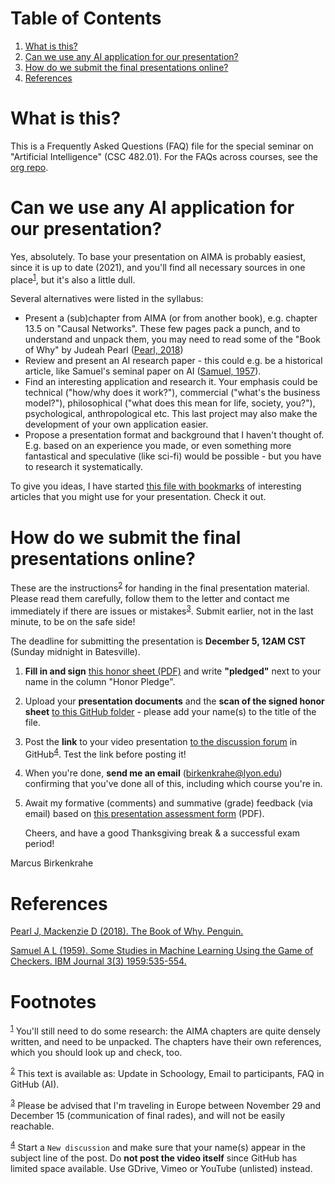 
# Table of Contents

1.  [What is this?](#org34771c9)
2.  [Can we use any AI application for our presentation?](#orgaa6c42b)
3.  [How do we submit the final presentations online?](#org045d791)
4.  [References](#orge18c71a)


<a id="org34771c9"></a>

# What is this?

This is a Frequently Asked Questions (FAQ) file for the special
seminar on "Artificial Intelligence" (CSC 482.01). For the FAQs
across courses, see the [org repo](https://github.com/birkenkrahe/org).


<a id="orgaa6c42b"></a>

# Can we use any AI application for our presentation?

Yes, absolutely. To base your presentation on AIMA is probably
easiest, since it is up to date (2021), and you'll find all necessary
sources in one place<sup><a id="fnr.1" class="footref" href="#fn.1">1</a></sup>, but it's also a little dull.

Several alternatives were listed in the syllabus:

-   Present a (sub)chapter from AIMA (or from another book),
    e.g. chapter 13.5 on "Causal Networks". These few pages pack a
    punch, and to understand and unpack them, you may need to read
    some of the "Book of Why" by Judeah Pearl ([Pearl, 2018](#org12d650a))
-   Review and present an AI research paper - this could e.g. be a
    historical article, like Samuel's seminal paper on AI ([Samuel,
    1957](#org4d23068)).
-   Find an interesting application and research it. Your emphasis
    could be technical ("how/why does it work?"), commercial
    ("what's the business model?"), philosophical ("what does this
    mean for life, society, you?"), psychological, anthropological
    etc. This last project may also make the development of your own
    application easier.
-   Propose a presentation format and background that I haven't
    thought of. E.g. based on an experience you made, or even
    something more fantastical and speculative (like sci-fi) would
    be possible - but you have to research it systematically.

To give you ideas, I have started [this file with bookmarks](https://github.com/birkenkrahe/ai482/blob/main/bookmarks.md) of
interesting articles that you might use for your presentation. Check
it out.


<a id="org045d791"></a>

# How do we submit the final presentations online?

These are the instructions<sup><a id="fnr.2" class="footref" href="#fn.2">2</a></sup> for handing in the final presentation
material. Please read them carefully, follow them to the letter
and contact me immediately if there are issues or
mistakes<sup><a id="fnr.3" class="footref" href="#fn.3">3</a></sup>. Submit earlier, not in the last minute, to be on
the safe side!

The deadline for submitting the presentation is **December 5, 12AM
CST** (Sunday midnight in Batesville).

1.  **Fill in and sign** [this honor sheet (PDF)](https://github.com/birkenkrahe/org/blob/master/Honor_pledge.pdf) and write
    **"pledged"** next to your name in the column "Honor Pledge".

2.  Upload your **presentation documents** and the **scan of the
    signed honor sheet** [to this GitHub folder](https://github.com/birkenkrahe/ai482/tree/main/presentations/4th_sprint_review) - please add your
    name(s) to the title of the file.

3.  Post the **link** to your video presentation [to the discussion
    forum](https://github.com/birkenkrahe/ai482/discussions) in GitHub<sup><a id="fnr.4" class="footref" href="#fn.4">4</a></sup>. Test the link before posting it!

4.  When you're done, **send me an email** (birkenkrahe@lyon.edu)
    confirming that you've done all of this, including which
    course you're in.

5.  Await my formative (comments) and summative (grade) feedback
    (via email) based on [this presentation assessment form](https://github.com/birkenkrahe/org/blob/master/Presentation_Assessment_Form.pdf) (PDF).
    
    Cheers, and have a good Thanksgiving break & a successful exam period!

Marcus Birkenkrahe


<a id="orge18c71a"></a>

# References

<a id="org12d650a"></a> [Pearl J, Mackenzie D (2018). The Book of Why. Penguin.](https://www.amazon.com/Book-Why-Science-Cause-Effect/dp/1541698967/)

<a id="org4d23068"></a> [Samuel A L (1959). Some Studies in Machine Learning
Using the Game of Checkers. IBM Journal 3(3) 1959:535-554.](https://www.cs.virginia.edu/~evans/greatworks/samuel.pdf)


# Footnotes

<sup><a id="fn.1" href="#fnr.1">1</a></sup> You'll still need to do some research: the AIMA chapters are
quite densely written, and need to be unpacked. The chapters have
their own references, which you should look up and check, too.

<sup><a id="fn.2" href="#fnr.2">2</a></sup> This text is available as: Update in Schoology, Email to
participants, FAQ in GitHub (AI).

<sup><a id="fn.3" href="#fnr.3">3</a></sup> Please be advised that I'm traveling in Europe between November
29 and December 15 (communication of final rades), and will not be
easily reachable.

<sup><a id="fn.4" href="#fnr.4">4</a></sup> Start a `New discussion` and make sure that your name(s) appear
in the subject line of the post. Do **not post the video itself** since
GitHub has limited space available. Use GDrive, Vimeo or YouTube
(unlisted) instead.
